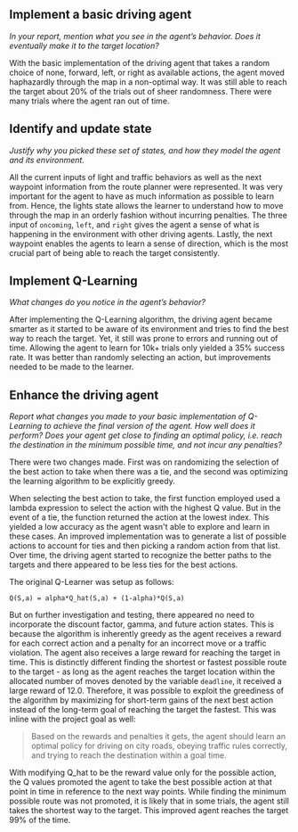 ## Implement a basic driving agent

*In your report, mention what you see in the agent’s behavior. Does it eventually make it to the target location?*

With the basic implementation of the driving agent that takes a random choice of none, forward, left, or right as available actions, the agent moved haphazardly through the map in a non-optimal way. It was still able to reach the target about 20% of the trials out of sheer randomness. There were many trials where the agent ran out of time.

## Identify and update state

*Justify why you picked these set of states, and how they model the agent and its environment.*

All the current inputs of light and traffic behaviors as well as the next waypoint information from the route planner were represented. It was very important for the agent to have as much information as possible to learn from. Hence, the lights state allows the learner to understand how to move through the map in an orderly fashion without incurring penalties. The three input of `oncoming`, `left`, and `right` gives the agent a sense of what is happening in the environment with other driving agents. Lastly, the next waypoint enables the agents to learn a sense of direction, which is the most crucial part of being able to reach the target consistently.

## Implement Q-Learning

*What changes do you notice in the agent’s behavior?*

After implementing the Q-Learning algorithm, the driving agent became smarter as it started to be aware of its environment and tries to find the best way to reach the target. Yet, it still was prone to errors and running out of time. Allowing the agent to learn for 10k+ trials only yielded a 35% success rate. It was better than randomly selecting an action, but improvements needed to be made to the learner.

## Enhance the driving agent

*Report what changes you made to your basic implementation of Q-Learning to achieve the final version of the agent. How well does it perform? Does your agent get close to finding an optimal policy, i.e. reach the destination in the minimum possible time, and not incur any penalties?*

There were two changes made. First was on randomizing the selection of the best action to take when there was a tie, and the second was optimizing the learning algorithm to be explicitly greedy. 

When selecting the best action to take, the first function employed used a lambda expression to select the action with the highest Q value. But in the event of a tie, the function returned the action at the lowest index. This yielded a low accuracy as the agent wasn't able to explore and learn in these cases. An improved implementation was to generate a list of possible actions to account for ties and then picking a random action from that list. Over time, the driving agent started to recognize the better paths to the targets and there appeared to be less ties for the best actions.

The original Q-Learner was setup as follows:

`Q(S,a) = alpha*Q_hat(S,a) + (1-alpha)*Q(S,a)`

But on further investigation and testing, there appeared no need to incorporate the discount factor, gamma, and future action states. This is because the algorithm is inherently greedy as the agent receives a reward for each correct action and a penalty for an incorrect move or a traffic violation. The agent also receives a large reward for reaching the target in time. This is distinctly different finding the shortest or fastest possible route to the target - as long as the agent reaches the target location within the allocated number of moves denoted by the variable `deadline`, it received a large reward of 12.0. Therefore, it was possible to exploit the greediness of the algorithm by maximizing for short-term gains of the next best action instead of the long-term goal of reaching the target the fastest. This was inline with the project goal as well:

>Based on the rewards and penalties it gets, the agent should learn an optimal policy for driving on city roads, obeying traffic rules correctly, and trying to reach the destination within a goal time.

With modifying Q_hat to be the reward value only for the possible action, the Q values promoted the agent to take the best possible action at that point in time in reference to the next way points. While finding the minimum possible route was not promoted, it is likely that in some trials, the agent still takes the shortest way to the target. This improved agent reaches the target 99% of the time.

